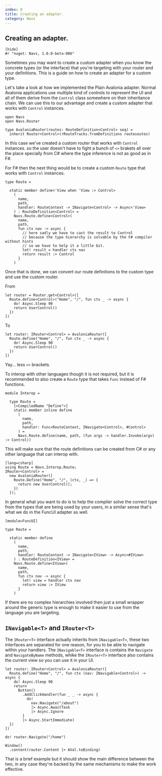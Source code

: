 ```yaml
---
index: 0
title: Creating an adapter.
category: Navs
---
```


## Creating an adapter.

    [hide]
    #r "nuget: Navs, 1.0.0-beta-006"

Sometimes you may want to create a custom adapter when you know the concrete types (or the interface) that you're targeting with your router and your definitions. This is a guide on how to create an adapter for a custom type.

Let's take a look at how we implemented the Plain Avalonia adapter. Normal Avalonia applications use multiple kind of controls to represent the UI and all of them derive from the `Control` class somewhere on their inheritance chain. We can use this to our advantage and create a custom adapter that works with `Control` instances.

    open Navs
    open Navs.Router

    type AvaloniaRouter(routes: RouteDefinition<Control> seq) =
      inherit Router<Control>(rRouteTracks.fromDefinitions routesoutes)

In this case we've created a custom router that works with `Control` instances. so the user doesn't have to fight a bunch of `<>` brakets all over the place specially from C# where the type inference is not as good as in F#.

For F# then the next thing would be to create a custom `Route` type that works with `Control` instances.

    type Route =

      static member define<'View when 'View :> Control>
        (
          name,
          path,
          handler: RouteContext -> INavigate<Control> -> Async<'View>
        ) : RouteDefinition<Control> =
        Navs.Route.define<Control>(
          name,
          path,
          fun ctx nav -> async {
            // here sadly we have to cast the result to Control
            // because the type hierarchy is solvable by the F# compiler without hints
            // so we have to help it a little bit.
            let! result = handler ctx nav
            return result :> Control
          }
        )

Once that is done, we can convert our route definitions to the custom type and use the custom router.

From

    let router = Router.get<Control>([
      Route.define<Control>("Home", "/", fun ctx _ -> async {
        do! Async.Sleep 90
        return UserControl()
      })
    ])

To

    let router: IRouter<Control> = AvaloniaRouter([
      Route.define("Home", "/", fun ctx _ -> async {
        do! Async.Sleep 90
        return UserControl()
      })
    ])

Yay... less `<>` brackets.

To interop with other languages though it is not required, but it is recommended to also create a `Route` type that takes `Func` instead of F# functions.

    module Interop =

      type Route =
        [<CompiledName "Define">]
        static member inline define
          (
            name,
            path,
            handler: Func<RouteContext, INavigate<Control>, #Control>
          ) =
          Navs.Route.define(name, path, (fun args -> handler.Invoke(args) :> Control))

This will make sure that the route definitions can be created from C# or any other language that can interop with.

    [lang=csharp]
    using Route = Navs.Interop.Route;
    IRouter<Control> =
      new AvaloniaRouter([
        Route.Define("Home", "/", (ctx, _) => {
          return new UserControl();
        })
      ]);

In general what you want to do is to help the compiler solve the correct type from the types that are being used by your users, in a similar sense that's what we do in the FuncUI adapter as well.

    [module=FuncUI]

    type Route =

      static member define
        (
          name,
          path,
          handler: RouteContext -> INavigate<IView> -> Async<#IView>
        ) : RouteDefinition<IView> =
        Navs.Route.define<IView>(
          name,
          path,
          fun ctx nav -> async {
            let! view = handler ctx nav
            return view :> IView
          }
        )

If there are no complex hierarchies involved then just a small wrapper around the generic type is enough to make it easier to use from the language you are targeting.

## `INavigable<T>` and `IRouter<T>`

The `IRouter<T>` interface actually inherits from `INavigable<T>`, these two interfaces are separated for one reason, for you to be able to navigate within your handlers. The `INavigable<T>` interface is contains the `Navigate` and `NavigateByName` methods, whike the `IRouter<T>` interface also contains the current view so you can use it in your UI.

    let router: IRouter<Control> = AvaloniaRouter([
      Route.define("Home", "/", fun ctx (nav: INavigable<Control>) -> async {
        do! Async.Sleep 90
        return
          Button()
            .AddClickHandler(fun _ _ -> async {
              do!
                nav.Navigate("/about")
                |> Async.AwaitTask
                |> Async.Ignore
            }
            |> Async.StartImmediate)
      })
    ])

    do! router.Navigate("/home")

    Window()
      .content(router.Content |> AVal.toBinding)

That is a brief example but it should show the main difference between the two, in any case they're backed by the same mechanisms to make the work effective.
